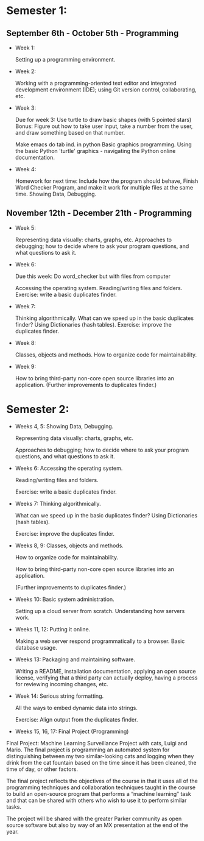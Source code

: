 # Semester 1:

## September 6th - October 5th - Programming

* Week 1: 

  Setting up a programming environment.

* Week 2: 

  Working with a programming-oriented text editor and integrated development environment (IDE); using Git version control, collaborating, etc.

* Week 3: 

  Due for week 3: Use turtle to draw basic shapes (with 5 pointed stars)
  Bonus: Figure out how to take user input, take a number from the user, and draw something based on that number.

  Make emacs do tab ind. in python
  Basic graphics programming.
  Using the basic Python 'turtle' graphics - navigating the Python online documentation.

* Week 4:

  Homework for next time: Include how the program should behave, Finish Word Checker Program, and make it work for multiple files at the same time.
  Showing Data, Debugging.

## November 12th - December 21th - Programming

* Week 5:

  Representing data visually: charts, graphs, etc.
  Approaches to debugging; how to decide where to ask your program questions, and what questions to ask it.

* Week 6:

  Due this week:
  Do word_checker but with files from computer

  Accessing the operating system.
  Reading/writing files and folders.
  Exercise: write a basic duplicates finder.
  
* Week 7:

  Thinking algorithmically.
  What can we speed up in the basic duplicates finder?
  Using Dictionaries (hash tables).
  Exercise: improve the duplicates finder.

* Week 8:

  Classes, objects and methods.
  How to organize code for maintainability.

* Week 9:

  How to bring third-party non-core open source libraries into an application.
  (Further improvements to duplicates finder.)

# Semester 2:

* Weeks 4, 5: Showing Data, Debugging.

  Representing data visually: charts, graphs, etc.

  Approaches to debugging; how to decide where to ask 
  your program questions, and what questions to ask it.

* Weeks 6: Accessing the operating system.

  Reading/writing files and folders.

  Exercise: write a basic duplicates finder.

* Weeks 7: Thinking algorithmically.

  What can we speed up in the basic duplicates finder?
  Using Dictionaries (hash tables).

  Exercise: improve the duplicates finder.

* Weeks 8, 9: Classes, objects and methods.

  How to organize code for maintainability.

  How to bring third-party non-core open source 
  libraries into an application.

  (Further improvements to duplicates finder.)

* Weeks 10: Basic system administration.

  Setting up a cloud server from scratch.
  Understanding how servers work.

* Weeks 11, 12: Putting it online.

  Making a web server respond programmatically 
  to a browser.  Basic database usage.

* Weeks 13: Packaging and maintaining software.

  Writing a README, installation documentation, 
  applying an open source license, verifying
  that a third party can actually deploy, having
  a process for reviewing incoming changes, etc.

* Week 14: Serious string formatting.

  All the ways to embed dynamic data into strings.

  Exercise: Align output from the duplicates finder.

* Weeks 15, 16, 17:  Final Project (Programming)

Final Project: Machine Learning Surveillance Project with cats, Luigi
and Mario.  The final project is programming an automated system for
distinguishing between my two similar-looking cats and logging when
they drink from the cat fountain based on the time since it has been
cleaned, the time of day, or other factors.

The final project reflects the objectives of the course in that it
uses all of the programming techniques and collaboration techniques
taught in the course to build an open-source program that performs a
“machine learning” task and that can be shared with others who wish to
use it to perform similar tasks.

The project will be shared with the greater Parker community as open
source software but also by way of an MX presentation at the end of
the year.
